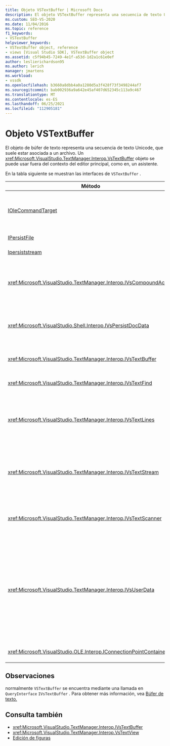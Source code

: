 ```yaml
---
title: Objeto VSTextBuffer | Microsoft Docs
description: El objeto VSTextBuffer representa una secuencia de texto Unicode, que suele estar asociada a un archivo. En este artículo se enumeran las interfaces de VSTextBuffer.
ms.custom: SEO-VS-2020
ms.date: 11/04/2016
ms.topic: reference
f1_keywords:
- VSTextBuffer
helpviewer_keywords:
- VSTextBuffer object, reference
- views [Visual Studio SDK], VSTextBuffer object
ms.assetid: c5f94b45-7249-4e1f-a53d-1d2a1c61e0ef
author: leslierichardson95
ms.author: lerich
manager: jmartens
ms.workload:
- vssdk
ms.openlocfilehash: b3660a8dbb4a0a1280d5a3f428f73f3498244af7
ms.sourcegitcommit: bab002936a9a642e45af407d652345c113a9c467
ms.translationtype: MT
ms.contentlocale: es-ES
ms.lasthandoff: 06/25/2021
ms.locfileid: "112905181"
---
```

# <a name="vstextbuffer-object"></a>Objeto VSTextBuffer
El objeto de búfer de texto representa una secuencia de texto Unicode, que suele estar asociada a un archivo. Un <xref:Microsoft.VisualStudio.TextManager.Interop.VsTextBuffer> objeto se puede usar fuera del contexto del editor principal, como en, un asistente.

 En la tabla siguiente se muestran las interfaces de `VSTextBuffer` .

|Método|Descripción|
|------------|-----------------|
|[IOleCommandTarget](/windows/desktop/api/docobj/nn-docobj-iolecommandtarget)|Interfaz OLE estándar. Se usa para el control de deshacer y rehacer en el búfer.|
|[IPersistFile](/windows/desktop/api/objidl/nn-objidl-ipersistfile)|Interfaz OLE estándar.|
|[Ipersiststream](/windows/desktop/api/objidl/nn-objidl-ipersiststream)|Interfaz OLE estándar.|
|<xref:Microsoft.VisualStudio.TextManager.Interop.IVsCompoundAction>|Habilita la creación de acciones compuestas (es decir, acciones que se agrupan en una sola unidad de deshacer/rehacer).|
|<xref:Microsoft.VisualStudio.Shell.Interop.IVsPersistDocData>|Habilita la persistencia de los datos del documento administrados por el búfer de texto.|
|<xref:Microsoft.VisualStudio.TextManager.Interop.IVsTextBuffer>|Proporciona servicios básicos; usado por muchos clientes.|
|<xref:Microsoft.VisualStudio.TextManager.Interop.IVsTextFind>|Se usa para buscar en un búfer.|
|<xref:Microsoft.VisualStudio.TextManager.Interop.IVsTextLines>|Proporciona funcionalidades de lectura y escritura mediante coordenadas bidimensionales. Se hereda de `IVsTextBuffer`.|
|<xref:Microsoft.VisualStudio.TextManager.Interop.IVsTextStream>|Proporciona funcionalidades de lectura y escritura mediante coordenadas unidimensionales. Se hereda de `IVsTextBuffer`.|
|<xref:Microsoft.VisualStudio.TextManager.Interop.IVsTextScanner>|Proporciona acceso rápido, orientado a secuencias y secuencial al texto en el búfer.|
|<xref:Microsoft.VisualStudio.TextManager.Interop.IVsUserData>|Proporciona acceso a una colección genérica de propiedades. La propiedad más importante es el nombre o moniker del búfer. Puede almacenar sus propios datos aleatorios en el búfer con esta interfaz mediante la creación de un GUID y su uso como clave.|
|<xref:Microsoft.VisualStudio.OLE.Interop.IConnectionPointContainer>|Admite puntos de conexión para eventos.|

## <a name="remarks"></a>Observaciones
 normalmente `VSTextBuffer` se encuentra mediante una llamada en `QueryInterface` `IVsTextBuffer` . Para obtener más información, vea [Búfer de texto.](/previous-versions/visualstudio/visual-studio-2015/extensibility/accessing-the-text-buffer-by-using-the-legacy-api?preserve-view=true&view=vs-2015)

## <a name="see-also"></a>Consulta también
- <xref:Microsoft.VisualStudio.TextManager.Interop.IVsTextBuffer>
- <xref:Microsoft.VisualStudio.TextManager.Interop.VsTextView>
- [Edición de figuras](https://www.microsoft.com/download/details.aspx?id=55984)
